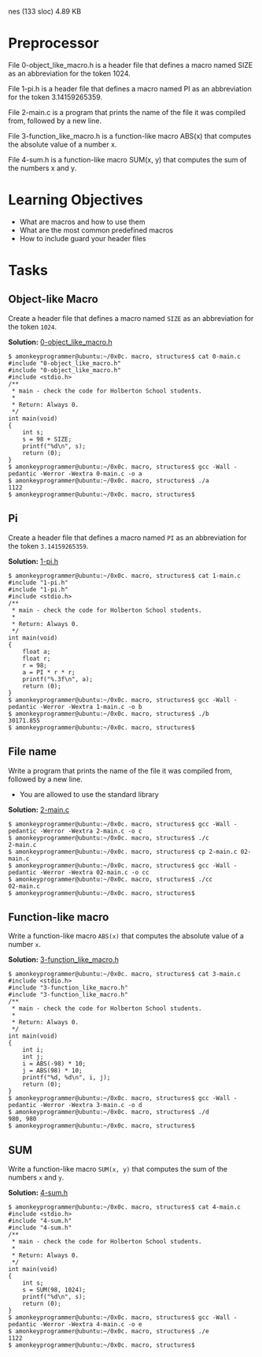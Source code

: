 nes (133 sloc)  4.89 KB
   
# Preprocessor

File 0-object_like_macro.h is a header file that defines a macro named SIZE as an abbreviation for the token 1024.

File 1-pi.h is a header file that defines a macro named PI as an abbreviation for the token 3.14159265359.

File 2-main.c is a program that prints the name of the file it was compiled from, followed by a new line.

File 3-function_like_macro.h is a function-like macro ABS(x) that computes the absolute value of a number x.

File 4-sum.h is a function-like macro SUM(x, y) that computes the sum of the numbers x and y.

# Learning Objectives

* What are macros and how to use them
* What are the most common predefined macros
* How to include guard your header files

# Tasks

## Object-like Macro

Create a header file that defines a macro named `SIZE` as an abbreviation for the token `1024`.

**Solution:** [0-object_like_macro.h](https://github.com/monoprosito/holbertonschool-low_level_programming/blob/master/0x0D-preprocessor/0-object_like_macro.h)

```
$ amonkeyprogrammer@ubuntu:~/0x0c. macro, structures$ cat 0-main.c
#include "0-object_like_macro.h"
#include "0-object_like_macro.h"
#include <stdio.h>
/**
 * main - check the code for Holberton School students.
 *
 * Return: Always 0.
 */
int main(void)
{
    int s;
    s = 98 + SIZE;
    printf("%d\n", s);
    return (0);
}
$ amonkeyprogrammer@ubuntu:~/0x0c. macro, structures$ gcc -Wall -pedantic -Werror -Wextra 0-main.c -o a
$ amonkeyprogrammer@ubuntu:~/0x0c. macro, structures$ ./a 
1122
$ amonkeyprogrammer@ubuntu:~/0x0c. macro, structures$ 
```

## Pi

Create a header file that defines a macro named `PI` as an abbreviation for the token `3.14159265359`.

**Solution:** [1-pi.h](https://github.com/monoprosito/holbertonschool-low_level_programming/blob/master/0x0D-preprocessor/1-pi.h)

```
$ amonkeyprogrammer@ubuntu:~/0x0c. macro, structures$ cat 1-main.c
#include "1-pi.h"
#include "1-pi.h"
#include <stdio.h>
/**
 * main - check the code for Holberton School students.
 *
 * Return: Always 0.
 */
int main(void)
{
    float a;
    float r;
    r = 98;
    a = PI * r * r;
    printf("%.3f\n", a);
    return (0);
}
$ amonkeyprogrammer@ubuntu:~/0x0c. macro, structures$ gcc -Wall -pedantic -Werror -Wextra 1-main.c -o b
$ amonkeyprogrammer@ubuntu:~/0x0c. macro, structures$ ./b
30171.855
$ amonkeyprogrammer@ubuntu:~/0x0c. macro, structures$
```

## File name

Write a program that prints the name of the file it was compiled from, followed by a new line.

* You are allowed to use the standard library

**Solution:** [2-main.c](https://github.com/monoprosito/holbertonschool-low_level_programming/blob/master/0x0D-preprocessor/2-main.c)

```
$ amonkeyprogrammer@ubuntu:~/0x0c. macro, structures$ gcc -Wall -pedantic -Werror -Wextra 2-main.c -o c
$ amonkeyprogrammer@ubuntu:~/0x0c. macro, structures$ ./c 
2-main.c
$ amonkeyprogrammer@ubuntu:~/0x0c. macro, structures$ cp 2-main.c 02-main.c
$ amonkeyprogrammer@ubuntu:~/0x0c. macro, structures$ gcc -Wall -pedantic -Werror -Wextra 02-main.c -o cc
$ amonkeyprogrammer@ubuntu:~/0x0c. macro, structures$ ./cc
02-main.c
$ amonkeyprogrammer@ubuntu:~/0x0c. macro, structures$ 
```

## Function-like macro

Write a function-like macro `ABS(x)` that computes the absolute value of a number `x`.

**Solution:** [3-function_like_macro.h](https://github.com/monoprosito/holbertonschool-low_level_programming/blob/master/0x0D-preprocessor/3-function_like_macro.h)

```
$ amonkeyprogrammer@ubuntu:~/0x0c. macro, structures$ cat 3-main.c
#include <stdio.h>
#include "3-function_like_macro.h"
#include "3-function_like_macro.h"
/**
 * main - check the code for Holberton School students.
 *
 * Return: Always 0.
 */
int main(void)
{
    int i;
    int j;
    i = ABS(-98) * 10;
    j = ABS(98) * 10;
    printf("%d, %d\n", i, j);
    return (0);
}
$ amonkeyprogrammer@ubuntu:~/0x0c. macro, structures$ gcc -Wall -pedantic -Werror -Wextra 3-main.c -o d
$ amonkeyprogrammer@ubuntu:~/0x0c. macro, structures$ ./d 
980, 980
$ amonkeyprogrammer@ubuntu:~/0x0c. macro, structures$
```

## SUM

Write a function-like macro `SUM(x, y)` that computes the sum of the numbers `x` and `y`.

**Solution:** [4-sum.h](https://github.com/monoprosito/holbertonschool-low_level_programming/blob/master/0x0D-preprocessor/4-sum.h)

```
$ amonkeyprogrammer@ubuntu:~/0x0c. macro, structures$ cat 4-main.c
#include <stdio.h>
#include "4-sum.h"
#include "4-sum.h"
/**
 * main - check the code for Holberton School students.
 *
 * Return: Always 0.
 */
int main(void)
{
    int s;
    s = SUM(98, 1024);
    printf("%d\n", s);
    return (0);
}
$ amonkeyprogrammer@ubuntu:~/0x0c. macro, structures$ gcc -Wall -pedantic -Werror -Wextra 4-main.c -o e
$ amonkeyprogrammer@ubuntu:~/0x0c. macro, structures$ ./e 
1122
$ amonkeyprogrammer@ubuntu:~/0x0c. macro, structures$
```



